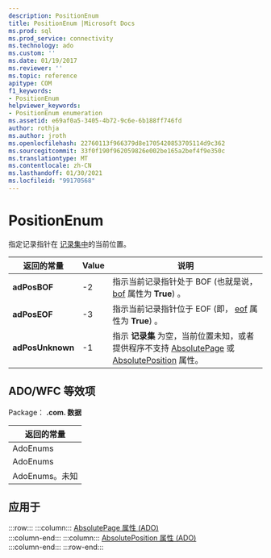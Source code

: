 ```yaml
---
description: PositionEnum
title: PositionEnum |Microsoft Docs
ms.prod: sql
ms.prod_service: connectivity
ms.technology: ado
ms.custom: ''
ms.date: 01/19/2017
ms.reviewer: ''
ms.topic: reference
apitype: COM
f1_keywords:
- PositionEnum
helpviewer_keywords:
- PositionEnum enumeration
ms.assetid: e69af0a5-3405-4b72-9c6e-6b188ff746fd
author: rothja
ms.author: jroth
ms.openlocfilehash: 22760113f966379d8e1705420853705114d9c362
ms.sourcegitcommit: 33f0f190f962059826e002be165a2bef4f9e350c
ms.translationtype: MT
ms.contentlocale: zh-CN
ms.lasthandoff: 01/30/2021
ms.locfileid: "99170568"
---
```

# <a name="positionenum"></a>PositionEnum
指定记录指针在 [记录集中](./recordset-object-ado.md)的当前位置。  
  
|返回的常量|Value|说明|  
|--------------|-----------|-----------------|  
|**adPosBOF**|-2|指示当前记录指针处于 BOF (也就是说， [bof](./bof-eof-properties-ado.md) 属性为 **True**) 。|  
|**adPosEOF**|-3|指示当前记录指针位于 EOF (即， [eof](./bof-eof-properties-ado.md) 属性为 **True**) 。|  
|**adPosUnknown**|-1|指示 **记录集** 为空，当前位置未知，或者提供程序不支持 [AbsolutePage](./absolutepage-property-ado.md) 或 [AbsolutePosition](./absoluteposition-property-ado.md) 属性。|  
  
## <a name="adowfc-equivalent"></a>ADO/WFC 等效项  
 Package： **.com. 数据**  
  
|返回的常量|  
|--------------|  
|AdoEnums|  
|AdoEnums|  
|AdoEnums。未知|  
  
## <a name="applies-to"></a>应用于  

:::row:::
    :::column:::
        [AbsolutePage 属性 (ADO)](./absolutepage-property-ado.md)  
    :::column-end:::
    :::column:::
        [AbsolutePosition 属性 (ADO)](./absoluteposition-property-ado.md)  
    :::column-end:::
:::row-end:::